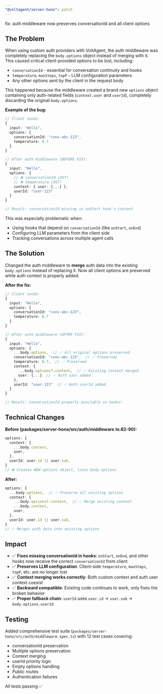 ```yaml
---
"@voltagent/server-hono": patch
---
```


fix: auth middleware now preserves conversationId and all client options

## The Problem

When using custom auth providers with VoltAgent, the auth middleware was completely replacing the `body.options` object instead of merging with it. This caused critical client-provided options to be lost, including:

- `conversationId` - essential for conversation continuity and hooks
- `temperature`, `maxSteps`, `topP` - LLM configuration parameters
- Any other options sent by the client in the request body

This happened because the middleware created a brand new `options` object containing only auth-related fields (`context.user` and `userId`), completely discarding the original `body.options`.

**Example of the bug:**

```typescript
// Client sends:
{
  input: "Hello",
  options: {
    conversationId: "conv-abc-123",
    temperature: 0.7
  }
}

// After auth middleware (BEFORE FIX):
{
  input: "Hello",
  options: {
    // ❌ conversationId LOST!
    // ❌ temperature LOST!
    context: { user: {...} },
    userId: "user-123"
  }
}

// Result: conversationId missing in onStart hook's context
```

This was especially problematic when:

- Using hooks that depend on `conversationId` (like `onStart`, `onEnd`)
- Configuring LLM parameters from the client side
- Tracking conversations across multiple agent calls

## The Solution

Changed the auth middleware to **merge** auth data into the existing `body.options` instead of replacing it. Now all client options are preserved while auth context is properly added.

**After the fix:**

```typescript
// Client sends:
{
  input: "Hello",
  options: {
    conversationId: "conv-abc-123",
    temperature: 0.7
  }
}

// After auth middleware (AFTER FIX):
{
  input: "Hello",
  options: {
    ...body.options,  // ✅ All original options preserved
    conversationId: "conv-abc-123",  // ✅ Preserved
    temperature: 0.7,  // ✅ Preserved
    context: {
      ...body.options?.context,  // ✅ Existing context merged
      user: {...}  // ✅ Auth user added
    },
    userId: "user-123"  // ✅ Auth userId added
  }
}

// Result: conversationId properly available in hooks!
```

## Technical Changes

**Before (packages/server-hono/src/auth/middleware.ts:82-90):**

```typescript
options: {
  context: {
    ...body.context,
    user,
  },
  userId: user.id || user.sub,
}
// ❌ Creates NEW options object, loses body.options
```

**After:**

```typescript
options: {
  ...body.options,  // ✅ Preserve all existing options
  context: {
    ...body.options?.context,  // ✅ Merge existing context
    ...body.context,
    user,
  },
  userId: user.id || user.sub,
}
// ✅ Merges auth data into existing options
```

## Impact

- ✅ **Fixes missing conversationId in hooks**: `onStart`, `onEnd`, and other hooks now receive the correct `conversationId` from client
- ✅ **Preserves LLM configuration**: Client-side `temperature`, `maxSteps`, `topP`, etc. are no longer lost
- ✅ **Context merging works correctly**: Both custom context and auth user context coexist
- ✅ **Backward compatible**: Existing code continues to work, only fixes the broken behavior
- ✅ **Proper fallback chain**: `userId` uses `user.id` → `user.sub` → `body.options.userId`

## Testing

Added comprehensive test suite (`packages/server-hono/src/auth/middleware.spec.ts`) with 12 test cases covering:

- conversationId preservation
- Multiple options preservation
- Context merging
- userId priority logic
- Empty options handling
- Public routes
- Authentication failures

All tests passing ✅
